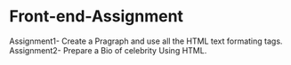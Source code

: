 # Front-end-Assignment
Assignment1- Create a Pragraph and use all the HTML text formating tags.
Assignment2- Prepare a Bio of celebrity Using HTML.
